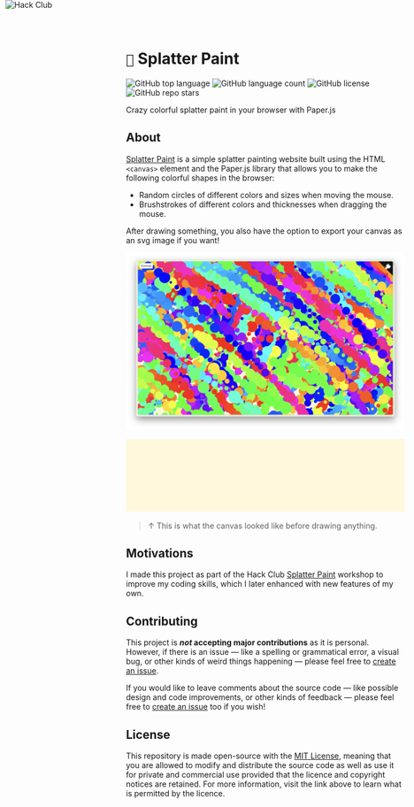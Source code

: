 # ```🎨``` Splatter Paint

![GitHub top language](https://img.shields.io/github/languages/top/j-cordz/splatter-paint?color=red)
![GitHub language count](https://img.shields.io/github/languages/count/j-cordz/splatter-paint)
![GitHub license](https://img.shields.io/github/license/j-cordz/splatter-paint)
![GitHub repo stars](https://img.shields.io/github/stars/j-cordz/splatter-paint?style=social)

Crazy colorful splatter paint in your browser with Paper.js

## About

[Splatter Paint](https://splatterpaint.vercel.app/) is a simple splatter painting website built using the HTML ```<canvas>``` element and the Paper.js library that allows you to make the following colorful shapes in the browser: 

- Random circles of different colors and sizes when moving the mouse.
- Brushstrokes of different colors and thicknesses when dragging the mouse.

After drawing something, you also have the option to export your canvas as an svg image if you want!

![](assets/canvas.png)

![](assets/canvas.svg)

> ↑ This is what the canvas looked like before drawing anything.

## Motivations

I made this project as part of the Hack Club [Splatter Paint](https://workshops.hackclub.com/splatter_paint/) workshop to improve my coding skills, which I later enhanced with new features of my own.

<a href="https://hackclub.com/"><img style="position: absolute; top: 0; left: 10px; border: 0; width: 256px; z-index: 999;" src="https://assets.hackclub.com/flag-orpheus-left.svg" alt="Hack Club"/></a>

## Contributing

This project is **_not_ accepting major contributions** as it is personal. However, if there is an issue — like a spelling or grammatical error, a visual bug, or other kinds of weird things happening — please feel free to [create an issue](https://github.com/j-cordz/splatter-paint/issues/new).

If you would like to leave comments about the source code — like possible design and code improvements, or other kinds of feedback — please feel free to [create an issue](https://github.com/j-cordz/splatter-paint/issues/new) too if you wish!

## License

This repository is made open-source with the [MIT License](LICENSE), meaning that you are allowed to modify and distribute the source code as well as use it for private and commercial use provided that the licence and copyright notices are retained. For more information, visit the link above to learn what is permitted by the licence.
